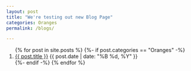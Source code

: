 ```yaml
---
layout: post
title: "We're testing out new Blog Page"
categories: Oranges
permalink: /blogs/

---
```


<ol>
  {% for post in site.posts %}
    {%- if post.categories == "Oranges" -%}
    <li>
      <a href="{{ post.url }}">{{ post.title }}</a>
      <span>{{ post.date | date: "%B %d, %Y" }}</span>
    </li>
    {%- endif -%}
  {% endfor %}
</ol> 

